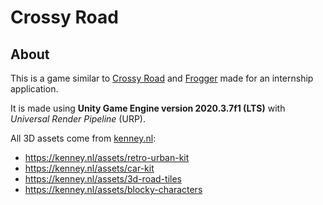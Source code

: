 # Crossy Road

## About
This is a game similar to [Crossy Road](https://play.google.com/store/apps/details?id=com.yodo1.crossyroad&hl=en&gl=US) and [Frogger](https://en.wikipedia.org/wiki/Frogger) made for an internship application.

It is made using **Unity Game Engine version 2020.3.7f1 (LTS)** with *Universal Render Pipeline* (URP).

All 3D assets come from [kenney.nl](https://kenney.nl/):
- https://kenney.nl/assets/retro-urban-kit
- https://kenney.nl/assets/car-kit
- https://kenney.nl/assets/3d-road-tiles
- https://kenney.nl/assets/blocky-characters
